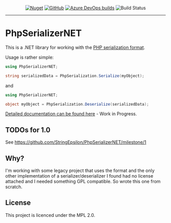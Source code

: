 <center>

[![Nuget](https://img.shields.io/nuget/v/PhpSerializerNET?style=flat-square)](https://www.nuget.org/packages/PhpSerializerNET/) [![GitHub](https://img.shields.io/github/license/StringEpsilon/PhpSerializerNET?style=flat-square)](https://github.com/StringEpsilon/PhpSerializerNET/blob/main/LICENSE) [![Azure DevOps builds](https://img.shields.io/azure-devops/build/StringEpsilon/StringEpsilon/4?style=flat-square)](https://dev.azure.com/StringEpsilon/StringEpsilon/_build/latest?definitionId=4&branchName=main) ![Build Status](https://img.shields.io/azure-devops/coverage/StringEpsilon/StringEpsilon/4/main?style=flat-square)
</center>

-----

# PhpSerializerNET

This is a .NET library for working with the [PHP serialization format](https://en.wikipedia.org/wiki/PHP_serialization_format).

Usage is rather simple:

```c#
using PhpSerializerNET;

string serializedData = PhpSerialization.Serialize(myObject);
```

and

```c#
using PhpSerializerNET;

object myObject = PhpSerialization.Deserialize(serializedData);
```

[Detailed documentation can be found here](./docs/Index.md) - Work in Progress.


## TODOs for 1.0

See https://github.com/StringEpsilon/PhpSerializerNET/milestone/1 

## Why?

I'm working with some legacy project that uses the format and the only other implementation of a serializer/deserializer I found had no license attached and I needed something GPL compatible. So wrote this one from scratch.

## License

This project is licenced under the MPL 2.0.

